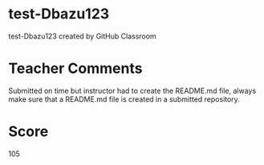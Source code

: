 # test-Dbazu123
test-Dbazu123 created by GitHub Classroom

# Teacher Comments
Submitted on time but instructor had to create the README.md file, always make sure that a README.md file is created in a submitted repository.
# Score
105
